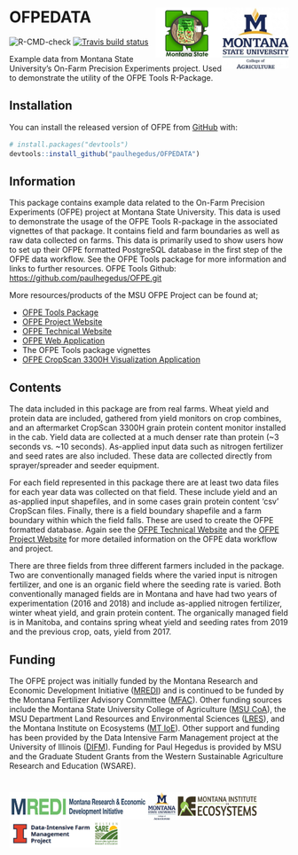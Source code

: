 
<!-- README.md is generated from README.Rmd. Please edit that file -->

# OFPEDATA <img src="man/figures/msu_coa_logo.png" align="right" width="120" /> <img src="man/figures/OFPE_logo.png" align="right" width="120" />

![R-CMD-check](https://github.com/paulhegedus/OFPEDATA/workflows/R-CMD-check/badge.svg)
[![Travis build
status](https://travis-ci.com/paulhegedus/OFPEDATA.svg?branch=master)](https://travis-ci.com/paulhegedus/OFPEDATA)

Example data from Montana State University’s On-Farm Precision
Experiments project. Used to demonstrate the utility of the OFPE Tools
R-Package.

## Installation

You can install the released version of OFPE from
[GitHub](https://github.com) with:

``` r
# install.packages("devtools")
devtools::install_github("paulhegedus/OFPEDATA")
```

## Information

This package contains example data related to the On-Farm Precision
Experiments (OFPE) project at Montana State University. This data is
used to demonstrate the usage of the OFPE Tools R-package in the
associated vignettes of that package. It contains field and farm
boundaries as well as raw data collected on farms. This data is
primarily used to show users how to set up their OFPE formatted
PostgreSQL database in the first step of the OFPE data workflow. See the
OFPE Tools package for more information and links to further resources.
OFPE Tools Github: <https://github.com/paulhegedus/OFPE.git>

More resources/products of the MSU OFPE Project can be found at;

  - [OFPE Tools Package](https://github.com/paulhegedus/OFPE.git)
  - [OFPE Project Website](https://sites.google.com/site/ofpeframework/)
  - [OFPE Technical
    Website](https://paulhegedus.github.io/OFPE-Website/)
  - [OFPE Web
    Application](https://paulhegedus.shinyapps.io/OFPE_AnalysisAndSim_App_v1/?_ga=2.189182059.1336631904.1592115204-590292424.1592115204)
  - The OFPE Tools package vignettes
  - [OFPE CropScan 3300H Visualization
    Application](https://paulhegedus.shinyapps.io/OFPE_Protein_Application/?_ga=2.69643152.1880072526.1592481594-590292424.1592115204)

## Contents

The data included in this package are from real farms. Wheat yield and
protein data are included, gathered from yield monitors on crop
combines, and an aftermarket CropScan 3300H grain protein content
monitor installed in the cab. Yield data are collected at a much denser
rate than protein (\~3 seconds vs. \~10 seconds). As-applied input data
such as nitrogen fertilizer and seed rates are also included. These data
are collected directly from sprayer/spreader and seeder equipment.

For each field represented in this package there are at least two data
files for each year data was collected on that field. These include
yield and an as-applied input shapefiles, and in some cases grain
protein content ‘csv’ CropScan files. Finally, there is a field boundary
shapefile and a farm boundary within which the field falls. These are
used to create the OFPE formatted database. Again see the [OFPE
Technical Website](https://paulhegedus.github.io/OFPE-Website/) and the
[OFPE Project Website](https://sites.google.com/site/ofpeframework/) for
more detailed information on the OFPE data workflow and project.

There are three fields from three different farmers included in the
package. Two are conventionally managed fields where the varied input is
nitrogen fertilizer, and one is an organic field where the seeding rate
is varied. Both conventionally managed fields are in Montana and have
had two years of experimentation (2016 and 2018) and include as-applied
nitrogen fertilizer, winter wheat yield, and grain protein content. The
organically managed field is in Manitoba, and contains spring wheat
yield and seeding rates from 2019 and the previous crop, oats, yield
from 2017.

## Funding

The OFPE project was initially funded by the Montana Research and
Economic Development Initiative
([MREDI](https://mus.edu/research/research_initiative.html)) and is
continued to be funded by the Montana Fertilizer Advisory Committee
([MFAC](https://agriculture.montana.edu/mfac/index.html)). Other funding
sources include the Montana State University College of Agriculture
([MSU CoA](https://agriculture.montana.edu)), the MSU Department Land
Resources and Environmental Sciences
([LRES](https://landresources.montana.edu)), and the Montana Institute
on Ecosystems ([MT IoE](https://montanaioe.org)). Other support and
funding has been provided by the Data Intensive Farm Management project
at the University of Illinois
([DIFM](https://publish.illinois.edu/data-intensive-farm-managment/)).
Funding for Paul Hegedus is provided by MSU and the Graduate Student
Grants from the Western Sustainable Agriculture Research and Education
(WSARE).

# <img src="man/figures//MREDI_logo.png" align="left" width="250" height = "50" /> <img src="man/figures//msu_coa_logo.png" align="left" width="50" height = "50" /> <img src="man/figures//MTIOE_logo.png" align="left" width="150" height = "50" /> <img src="man/figures//DIFM_logo.png" align="left" width="150" height = "50" /> <img src="man/figures//WSARE_logo.gif" align="left" width="50" height = "50" />
